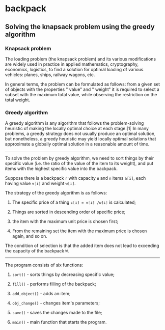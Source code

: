 # backpack
## Solving the knapsack problem using the greedy algorithm
### Knapsack problem
The loading problem (the knapsack problem) and its various modifications are widely used in practice in applied mathematics, cryptography, economics, logistics, to find a solution for optimal loading of various vehicles: planes, ships, railway wagons, etc.<br/>

In general terms, the problem can be formulated as follows: from a given set of objects with the properties " value" and " weight" it is required to select a subset with the maximum total value, while observing the restriction on the total weight.<br/>

### Greedy algorithm
A greedy algorithm is any algorithm that follows the problem-solving heuristic of making the locally optimal choice at each stage.[1] In many problems, a greedy strategy does not usually produce an optimal solution, but nonetheless, a greedy heuristic may yield locally optimal solutions that approximate a globally optimal solution in a reasonable amount of time.<br/>
___
To solve the problem by greedy algorithm, we need to sort things by their specific value (i.e. the ratio of the value of the item to its weight), and put items with the highest specific value into the backpack.

Suppose there is a backpack `r` with capacity `W` and `n` items `a[i]`, each having value `v[i]` and weight `w[i]`.

The strategy of the greedy algorithm is as follows:

1. The specific price of a thing `c[i] = v[i] /w[i]` is calculated;

2. Things are sorted in descending order of specific price;

3. the item with the maximum unit price is chosen first;

4. From the remaining set the item with the maximum price is chosen again, and so on.

The condition of selection is that the added item does not lead to exceeding the capacity of the backpack `W`.
___
The program consists of six functions:

1. `sort()` - sorts things by decreasing specific value;

2. `fill()` - performs filling of the backpack;

3. `add_object()` - adds an item;

4. `obj_change()` - changes item's parameters;

5. `save()` - saves the changes made to the file;

6. `main()` - main function that starts the program.
